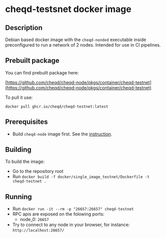 # cheqd-testsnet docker image

## Description

Debian based docker image with the `cheqd-nonded` executable inside preconfigured to run a network of 2 nodes. Intended for use in CI pipelines.

## Prebuilt package

You can find prebuilt package here:

[https://github.com/cheqd/cheqd-node/pkgs/container/cheqd-testnet](https://github.com/cheqd/cheqd-node/pkgs/container/cheqd-testnet)

To pull it use:

```text
docker pull ghcr.io/cheqd/cheqd-testnet:latest
```

## Prerequisites

* Build `cheqd-node` image first. See the [instruction](build-and-networks.md).

## Building

To build the image:

* Go to the repository root
* Run `docker build -f docker/single_image_testnet/Dockerfile -t cheqd-testnet .`

## Running

* Run `docker run -it --rm -p "26657:26657" cheqd-testnet`
* RPC apis are exposed on the folowing ports:
  * node\_0: `26657`
* Try to connect to any node in your browser, for instance: `http://localhost:26657/`

